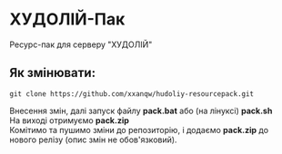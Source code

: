 # ХУДОЛІЙ-Пак
Ресурс-пак для серверу "ХУДОЛІЙ"


## Як змінювати:
```git clone https://github.com/xxanqw/hudoliy-resourcepack.git```

Внесення змін, далі запуск файлу **pack.bat** або (на лінуксі) **pack.sh**  
На виході отримуємо **pack.zip**  
Комітимо та пушимо зміни до репозиторію, і додаємо **pack.zip** до нового релізу (опис змін не обов'язковий).
